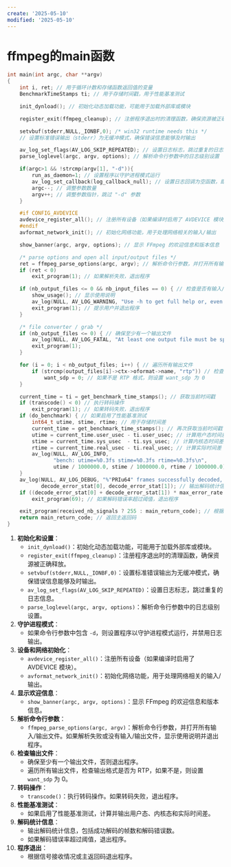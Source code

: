 ```yaml
---
create: '2025-05-10'
modified: '2025-05-10'
---
```


# ffmpeg的main函数

```C
int main(int argc, char **argv)
{
    int i, ret; // 用于循环计数和存储函数返回值的变量
    BenchmarkTimeStamps ti; // 用于存储时间戳，用于性能基准测试

    init_dynload(); // 初始化动态加载功能，可能用于加载外部库或模块

    register_exit(ffmpeg_cleanup); // 注册程序退出时的清理函数，确保资源被正确释放

    setvbuf(stderr,NULL,_IONBF,0); /* win32 runtime needs this */
    // 设置标准错误输出（stderr）为无缓冲模式，确保错误信息能够及时输出

    av_log_set_flags(AV_LOG_SKIP_REPEATED); // 设置日志标志，跳过重复的日志信息
    parse_loglevel(argc, argv, options); // 解析命令行参数中的日志级别设置

    if(argc>1 && !strcmp(argv[1], "-d")){
        run_as_daemon=1; // 设置程序以守护进程模式运行
        av_log_set_callback(log_callback_null); // 设置日志回调为空函数，即不输出日志
        argc--; // 调整参数数量
        argv++; // 调整参数指针，跳过 "-d" 参数
    }

    #if CONFIG_AVDEVICE
    avdevice_register_all(); // 注册所有设备（如果编译时启用了 AVDEVICE 模块）
    #endif
    avformat_network_init(); // 初始化网络功能，用于处理网络相关的输入/输出

    show_banner(argc, argv, options); // 显示 FFmpeg 的欢迎信息和版本信息

    /* parse options and open all input/output files */
    ret = ffmpeg_parse_options(argc, argv); // 解析命令行参数，并打开所有输入/输出文件
    if (ret < 0)
        exit_program(1); // 如果解析失败，退出程序

    if (nb_output_files <= 0 && nb_input_files == 0) { // 检查是否有输入/输出文件
        show_usage(); // 显示使用说明
        av_log(NULL, AV_LOG_WARNING, "Use -h to get full help or, even better, run 'man %s'\n", program_name);
        exit_program(1); // 提示用户并退出程序
    }

    /* file converter / grab */
    if (nb_output_files <= 0) { // 确保至少有一个输出文件
        av_log(NULL, AV_LOG_FATAL, "At least one output file must be specified\n");
        exit_program(1);
    }

    for (i = 0; i < nb_output_files; i++) { // 遍历所有输出文件
        if (strcmp(output_files[i]->ctx->oformat->name, "rtp")) // 检查输出格式是否为 RTP
            want_sdp = 0; // 如果不是 RTP 格式，则设置 want_sdp 为 0
    }

    current_time = ti = get_benchmark_time_stamps(); // 获取当前时间戳
    if (transcode() < 0) // 执行转码操作
        exit_program(1); // 如果转码失败，退出程序
    if (do_benchmark) { // 如果启用了性能基准测试
        int64_t utime, stime, rtime; // 用于存储时间差
        current_time = get_benchmark_time_stamps(); // 再次获取当前时间戳
        utime = current_time.user_usec - ti.user_usec; // 计算用户态时间差
        stime = current_time.sys_usec  - ti.sys_usec; // 计算内核态时间差
        rtime = current_time.real_usec - ti.real_usec; // 计算实际时间差
        av_log(NULL, AV_LOG_INFO,
               "bench: utime=%0.3fs stime=%0.3fs rtime=%0.3fs\n",
               utime / 1000000.0, stime / 1000000.0, rtime / 1000000.0); // 输出性能基准测试结果
    }
    av_log(NULL, AV_LOG_DEBUG, "%"PRIu64" frames successfully decoded, %"PRIu64" decoding errors\n",
           decode_error_stat[0], decode_error_stat[1]); // 输出解码统计信息
    if ((decode_error_stat[0] + decode_error_stat[1]) * max_error_rate < decode_error_stat[1])
        exit_program(69); // 如果解码错误率超过阈值，退出程序

    exit_program(received_nb_signals ? 255 : main_return_code); // 根据信号接收情况或主返回码退出程序
    return main_return_code; // 返回主返回码
}
```

1. **初始化和设置**：
    - `init_dynload()`：初始化动态加载功能，可能用于加载外部库或模块。
    - `register_exit(ffmpeg_cleanup)`：注册程序退出时的清理函数，确保资源被正确释放。
    - `setvbuf(stderr,NULL,_IONBF,0)`：设置标准错误输出为无缓冲模式，确保错误信息能够及时输出。
    - `av_log_set_flags(AV_LOG_SKIP_REPEATED)`：设置日志标志，跳过重复的日志信息。
    - `parse_loglevel(argc, argv, options)`：解析命令行参数中的日志级别设置。
2. **守护进程模式**：
    - 如果命令行参数中包含 `-d`，则设置程序以守护进程模式运行，并禁用日志输出。
3. **设备和网络初始化**：
    - `avdevice_register_all()`：注册所有设备（如果编译时启用了 AVDEVICE 模块）。
    - `avformat_network_init()`：初始化网络功能，用于处理网络相关的输入/输出。
4. **显示欢迎信息**：
    - `show_banner(argc, argv, options)`：显示 FFmpeg 的欢迎信息和版本信息。
5. **解析命令行参数**：
    - `ffmpeg_parse_options(argc, argv)`：解析命令行参数，并打开所有输入/输出文件。如果解析失败或没有输入/输出文件，显示使用说明并退出程序。
6. **检查输出文件**：
    - 确保至少有一个输出文件，否则退出程序。
    - 遍历所有输出文件，检查输出格式是否为 RTP，如果不是，则设置 `want_sdp` 为 0。
7. **转码操作**：
    - `transcode()`：执行转码操作。如果转码失败，退出程序。
8. **性能基准测试**：
    - 如果启用了性能基准测试，计算并输出用户态、内核态和实际时间差。
9. **解码统计信息**：
    - 输出解码统计信息，包括成功解码的帧数和解码错误数。
    - 如果解码错误率超过阈值，退出程序。
10. **程序退出**：
    - 根据信号接收情况或主返回码退出程序。